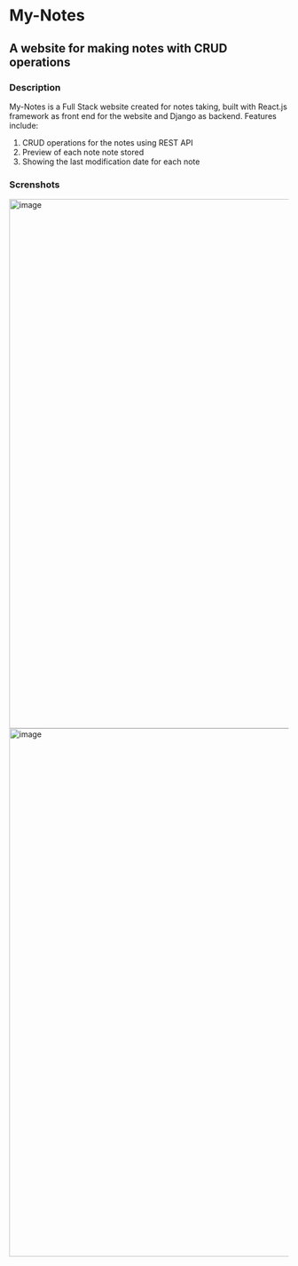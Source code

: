 # My-Notes
## A website for making notes with CRUD operations

### Description
My-Notes is a Full Stack website created for notes taking, built with React.js framework as front end for the website and Django as backend. Features include: 

1. CRUD operations for the notes using REST API
2. Preview of each note note stored
3. Showing the last modification date for each note

### Screnshots
<img width="954" alt="image" src="https://github.com/DSam327/My-Notes/assets/113661235/78b2c0bd-4885-4096-ba37-34e5f259bb5d">

<img width="952" alt="image" src="https://github.com/DSam327/My-Notes/assets/113661235/af7a1f57-3e79-4240-b08d-7a17e1500e45">




